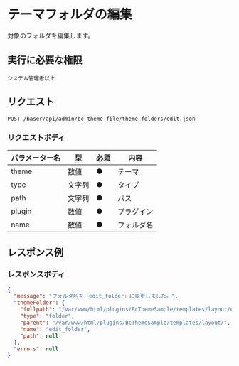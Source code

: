 # テーマフォルダの編集

対象のフォルダを編集します。

## 実行に必要な権限

```
システム管理者以上
```

## リクエスト
```
POST /baser/api/admin/bc-theme-file/theme_folders/edit.json
```

### リクエストボディ

| パラメーター名   | 型   | 必須  | 内容    |
|-----------|-----|-----|-------|
| theme   | 数値  | ●   | テーマ   |
| type   | 文字列 | ●　  | タイプ   |
| path   | 文字列 | ●　  | パス    |
| plugin   | 数値 | ●   | プラグイン |
| name   | 数値 | ●   | フォルダ名 |

## レスポンス例

### レスポンスボディ

```json
{
  "message": "フォルダ名を「edit_folder」に変更しました。",
  "themeFolder": {
    "fullpath": "/var/www/html/plugins/BcThemeSample/templates/layout/edit_folder",
    "type": "folder",
    "parent": "/var/www/html/plugins/BcThemeSample/templates/layout/",
    "name": "edit_folder",
    "path": null
  },
  "errors": null
}
```
